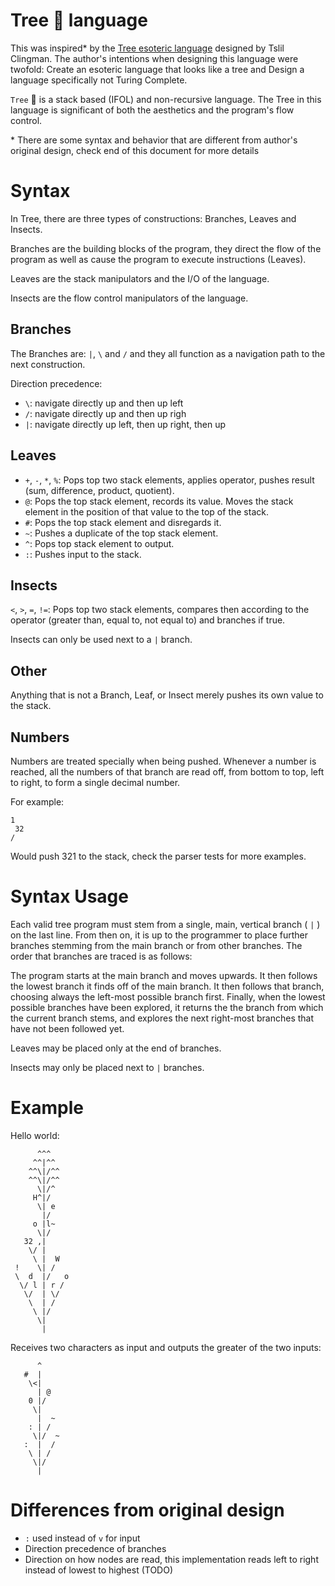 # Tree 🌲 language

This was inspired\* by the [Tree esoteric language](https://esolangs.org/wiki/Tree) designed by Tslil Clingman. The author's intentions when designing this language were twofold: Create an esoteric language that looks like a tree and Design a language specifically not Turing Complete.

`Tree` 🌲 is a stack based (IFOL) and non-recursive language. The Tree in this language is significant of both the aesthetics and the program's flow control.

\* There are some syntax and behavior that are different from author's original design, check end of this document for more details

# Syntax

In Tree, there are three types of constructions: Branches, Leaves and Insects.

Branches are the building blocks of the program, they direct the flow of the program as well as cause the program to execute instructions (Leaves).

Leaves are the stack manipulators and the I/O of the language.

Insects are the flow control manipulators of the language.

## Branches

The Branches are: `|`, `\` and `/` and they all function as a navigation path to the next construction.

Direction precedence:

- `\`: navigate directly up and then up left
- `/`: navigate directly up and then up righ
- `|`: navigate directly up left, then up right, then up

## Leaves

- `+`, `-`, `*`, `%`: Pops top two stack elements, applies operator, pushes result (sum, difference, product, quotient).
- `@`: Pops the top stack element, records its value. Moves the stack element in the position of that value to the top of the stack.
- `#`: Pops the top stack element and disregards it.
- `~`: Pushes a duplicate of the top stack element.
- `^`: Pops top stack element to output.
- `:`: Pushes input to the stack.

## Insects

`<`, `>`, `=`, `!=`: Pops top two stack elements, compares then according to the operator (greater than, equal to, not equal to) and branches if true.

Insects can only be used next to a `|` branch.

## Other

Anything that is not a Branch, Leaf, or Insect merely pushes its own value to the stack.

## Numbers

Numbers are treated specially when being pushed. Whenever a number is reached, all the numbers of that branch are read off, from bottom to top, left to right, to form a single decimal number.

For example:

```
1
 32
/
```

Would push 321 to the stack, check the parser tests for more examples.

# Syntax Usage

Each valid tree program must stem from a single, main, vertical branch ( `|` ) on the last line. From then on, it is up to the programmer to place further branches stemming from the main branch or from other branches. The order that branches are traced is as follows:

The program starts at the main branch and moves upwards. It then follows the lowest branch it finds off of the main branch. It then follows that branch, choosing always the left-most possible branch first. Finally, when the lowest possible branches have been explored, it returns the the branch from which the current branch stems, and explores the next right-most branches that have not been followed yet.

Leaves may be placed only at the end of branches.

Insects may only be placed next to `|` branches.


# Example

Hello world:

```
      ^^^
     ^^|^^
    ^^\|/^^
    ^^\|/^^
      \|/^
     H^|/
      \| e
       |/
     o |l~
      \|/
   32 ,|
    \/ |
     \ |  W
 !    \| /
 \  d  |/   o
  \/ l | r /
   \/  | \/
    \  | /
     \ |/
      \|
       |
```

Receives two characters as input and outputs the greater of the two inputs:

```
      ^
   #  |
    \<|
      | @
    0 |/
     \|
      |  ~
    : | /
     \|/  ~
   :  |  /
    \ | /
     \|/
      |
```

# Differences from original design

- `:` used instead of `v` for input
- Direction precedence of branches
- Direction on how nodes are read, this implementation reads left to right instead of lowest to highest (TODO)